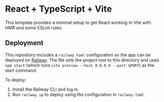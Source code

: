 # React + TypeScript + Vite

This template provides a minimal setup to get React working in Vite with HMR and some ESLint rules.

## Deployment

This repository includes a `railway.toml` configuration so the app can be deployed on [Railway](https://railway.app). The file sets the project root to this directory and uses `npm start` (which runs `vite preview --host 0.0.0.0 --port $PORT`) as the start command.

To deploy:
1. Install the Railway CLI and log in.
2. Run `railway up` to deploy using the configuration in `railway.toml`.
